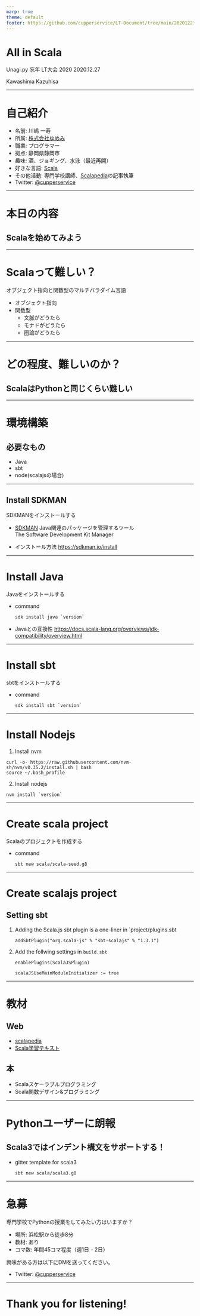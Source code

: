 ```yaml
---
marp: true
theme: default
footer: https://github.com/cupperservice/LT-Document/tree/main/20201227
---
```


# All in Scala

Unagi.py 忘年 LT大会 2020
2020.12.27

Kawashima Kazuhisa

---
# 自己紹介
* 名前: 川嶋 一寿
* 所属: [株式会社ゆめみ](https://www.yumemi.co.jp/)
* 職業: プログラマー
* 拠点: 静岡県静岡市
* 趣味: 酒、ジョギング、水泳（最近再開）
* 好きな言語: [Scala](https://www.scala-lang.org/)
* その他活動: 専門学校講師、[Scalapedia](https://scalapedia.com/)の記事執筆
* Twitter: [@cupperservice](https://twitter.com/cupperservice)

---
# 本日の内容
## Scalaを始めてみよう

---
# Scalaって難しい？
オブジェクト指向と関数型のマルチバラダイム言語

* オブジェクト指向
* 関数型
  * 文脈がどうたら
  * モナドがどうたら
  * 圏論がどうたら

---
# どの程度、難しいのか？ 
## ScalaはPythonと同じくらい難しい

---
# 環境構築
## 必要なもの
* Java
* sbt
* node(scalajsの場合)

---
## Install SDKMAN
SDKMANをインストールする

* [SDKMAN](https://sdkman.io/)
Java関連のパッケージを管理するツール  
The Software Development Kit Manager

* インストール方法
https://sdkman.io/install

---
# Install Java
Javaをインストールする

* command
  ```
  sdk install java `version`
  ```

* Javaとの互換性
https://docs.scala-lang.org/overviews/jdk-compatibility/overview.html

---
# Install sbt
sbtをインストールする

* command
  ```
  sdk install sbt `version`
  ```
---
# Install Nodejs
1. Install nvm
  ```
  curl -o- https://raw.githubusercontent.com/nvm-sh/nvm/v0.35.2/install.sh | bash
  source ~/.bash_profile
  ```

2. Install nodejs
  ```
  nvm install `version`
  ```

---
# Create scala project
Scalaのプロジェクトを作成する

* command
  ```
  sbt new scala/scala-seed.g8
  ```

---
# Create scalajs project
## Setting sbt
1. Adding the Scala.js sbt plugin is a one-liner in `project/plugins.sbt
    ```
    addSbtPlugin("org.scala-js" % "sbt-scalajs" % "1.3.1")
    ```

2. Add the follwing settings in `build.sbt`
    ```
    enablePlugins(ScalaJSPlugin)
    ```

    ```
    scalaJSUseMainModuleInitializer := true
    ```

---
# 教材
## Web
* [scalapedia](https://scalapedia.com/)
* [Scala学習テキスト](https://scala-text.github.io/scala_text/)

## 本
* Scalaスケーラブルプログラミング
* Scala関数デザイン&プログラミング

---
# Pythonユーザーに朗報
## Scala3ではインデント構文をサポートする！

* gitter template for scala3
  ```
  sbt new scala/scala3.g8
  ```

---
# 急募
専門学校でPythonの授業をしてみたい方はいますか？

* 場所: 浜松駅から徒歩8分
* 教材: あり
* コマ数: 年間45コマ程度（週1日 - 2日）

興味がある方は以下にDMを送ってください。

* Twitter: [@cupperservice](https://twitter.com/cupperservice)

---
# Thank you for listening!
